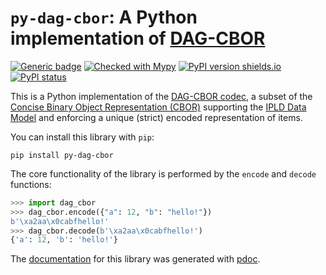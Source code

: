 # `py-dag-cbor`: A Python implementation of [DAG-CBOR](https://ipld.io/specs/codecs/dag-cbor/spec/)

[![Generic badge](https://img.shields.io/badge/python-3.7+-green.svg)](https://docs.python.org/3.7/)
[![Checked with Mypy](http://www.mypy-lang.org/static/mypy_badge.svg)](https://github.com/python/mypy)
[![PyPI version shields.io](https://img.shields.io/pypi/v/py-dag-cbor.svg)](https://pypi.python.org/pypi/py-dag-cbor/)
[![PyPI status](https://img.shields.io/pypi/status/py-dag-cbor.svg)](https://pypi.python.org/pypi/py-dag-cbor/)

This is a Python implementation of the [DAG-CBOR codec](https://ipld.io/specs/codecs/dag-cbor/spec/), a subset of the [Concise Binary Object Representation (CBOR)](https://cbor.io/) supporting the [IPLD Data Model](https://ipld.io/docs/data-model/) and enforcing a unique (strict) encoded representation of items.

You can install this library with `pip`:

```
pip install py-dag-cbor
```

The core functionality of the library is performed by the `encode` and `decode` functions:

```python
>>> import dag_cbor
>>> dag_cbor.encode({"a": 12, "b": "hello!"})
b'\xa2aa\x0cabfhello!'
>>> dag_cbor.decode(b'\xa2aa\x0cabfhello!')
{'a': 12, 'b': 'hello!'}
```

The [documentation](https://hashberg-io.github.io/py-dag-cbor/dag_cbor/index.html) for this library was generated with [pdoc](https://pdoc3.github.io/pdoc/).
